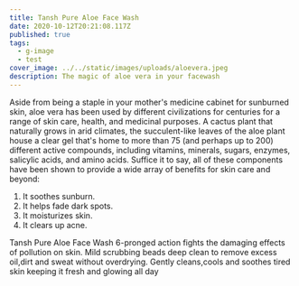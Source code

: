```yaml
---
title: Tansh Pure Aloe Face Wash
date: 2020-10-12T20:21:08.117Z
published: true
tags:
  - g-image
  - test
cover_image: ../../static/images/uploads/aloevera.jpeg
description: The magic of aloe vera in your facewash
---
```

Aside from being a staple in your mother's medicine cabinet for sunburned skin, aloe vera has been used by different civilizations for centuries for a range of skin care, health, and medicinal purposes.  A cactus plant that naturally grows in arid climates, the succulent-like leaves of the aloe plant house a clear gel that's home to more than 75 (and perhaps up to 200) different active compounds, including vitamins, minerals, sugars, enzymes, salicylic acids, and amino acids. Suffice it to say, all of these components have been shown to provide a wide array of benefits for skin care and beyond: 

1. It soothes sunburn. 
2. It helps fade dark spots. 
3. It moisturizes skin. 
6. It clears up acne. 

Tansh Pure Aloe Face Wash 6-pronged action fights the damaging effects of pollution on skin. Mild scrubbing beads deep clean to remove excess oil,dirt and sweat without overdrying. Gently cleans,cools and soothes tired skin keeping it fresh and glowing all day